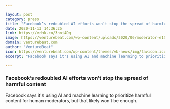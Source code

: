 ```yaml
---

layout: post
category: press
title: "Facebook’s redoubled AI efforts won’t stop the spread of harmful content"
date: 2020-11-13 14:36:25
link: https://vrhk.co/3nni4Dq
image: https://venturebeat.com/wp-content/uploads/2020/06/moderator-e1591354274848.jpeg?w=1200&strip=all
domain: venturebeat.com
author: "VentureBeat"
icon: https://venturebeat.com/wp-content/themes/vb-news/img/favicon.ico
excerpt: "Facebook says it's using AI and machine learning to prioritize harmful content for human moderators, but that likely won't be enough."

---
```


### Facebook’s redoubled AI efforts won’t stop the spread of harmful content

Facebook says it's using AI and machine learning to prioritize harmful content for human moderators, but that likely won't be enough.